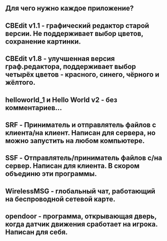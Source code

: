 Для чего нужно каждое приложение?
---
## **CBEdit v1.1** - графический редактор старой версии. Не поддерживает выбор цветов, сохранение картинки.
## **CBEdit v1.8** - улучшенная версия граф.редактора, поддерживает выбор четырёх цветов - красного, синего, чёрного и жёлтого.
## **helloworld_1 и Hello World v2** - без комментариев...
## **SRF** - Приниматель и отправлятель файлов с клиента/на клиент. Написан для сервера, но можно запустить на любом компьютере.
## **SSF** - Отправлятель/приниматель файлов с/на сервер. Написан для клиента. В скором объединю эти программы.
## **WirelessMSG** - глобальный чат, работающий на беспроводной сетевой карте.
## **opendoor** - программа, открывающая дверь, когда датчик движения сработает на игрока. Написан для себя.
